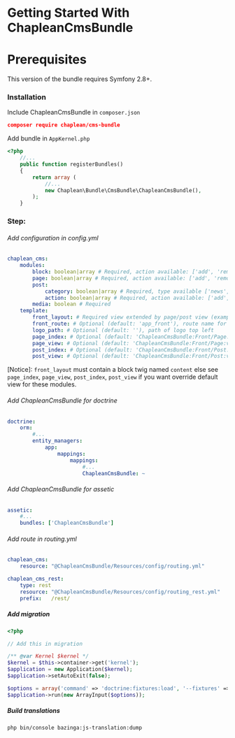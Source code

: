 Getting Started With ChapleanCmsBundle
=======================================

# Prerequisites

This version of the bundle requires Symfony 2.8+.

### Installation

Include ChapleanCmsBundle in `composer.json`

``` json
composer require chaplean/cms-bundle
```

Add bundle in `AppKernel.php`

```php
<?php
    //...
    public function registerBundles()
    {
        return array (
            //...
            new Chaplean\Bundle\CmsBundle\ChapleanCmsBundle(),
        );
    }
```

### Step:

###### Add configuration in config.yml

```yaml
chaplean_cms:
    modules:
        block: boolean|array # Required, action available: ['add', 'remove']
        page: boolean|array # Required, action available: ['add', 'remove']
        post:
            category: boolean|array # Required, type available ['news', 'testimonial', 'video', 'zoom']
            action: boolean|array # Required, action available: ['add', 'duplicate', 'remove']
        media: boolean # Required
    template:
        front_layout: # Required view extended by page/post view (example: 'ChapleanCmsBundle::layout-frontoffice.html.twig')
        front_route: # Optional (default: 'app_front'), route name for return to main site
        logo_path: # Optional (default: ''), path of logo top left
        page_index: # Optional (default: 'ChapleanCmsBundle:Front/Page:index.html.twig'), Custom frontend page list
        page_view: # Optional (default: 'ChapleanCmsBundle:Front/Page:view.html.twig'), Custom frontend page
        post_index: # Optional (default: 'ChapleanCmsBundle:Front/Post:index.html.twig'), Custom frontend post list
        post_view: # Optional (default: 'ChapleanCmsBundle:Front/Post:view.html.twig'), Custom frontend post
```

[Notice]: `front_layout` must contain a block twig named `content` else see `page_index`, `page_view`, `post_index`, `post_view` if you want override default view for these modules.

###### Add ChapleanCmsBundle for doctrine
```yaml
doctrine:
    orm:
        #...
        entity_managers:
            app:
                mappings:
                    mappings:
                        #...
                        ChapleanCmsBundle: ~
```

###### Add ChapleanCmsBundle for assetic
```yaml
assetic:
    #...
    bundles: ['ChapleanCmsBundle']
```

###### Add route in routing.yml
```yaml
chaplean_cms:
    resource: "@ChapleanCmsBundle/Resources/config/routing.yml"

chaplean_cms_rest:
    type: rest
    resource: "@ChapleanCmsBundle/Resources/config/routing_rest.yml"
    prefix:   /rest/
```

##### Add migration
```php
<?php

// Add this in migration

/** @var Kernel $kernel */
$kernel = $this->container->get('kernel');
$application = new Application($kernel);
$application->setAutoExit(false);

$options = array('command' => 'doctrine:fixtures:load', '--fixtures' => 'vendor/chaplean/cms-bundle/Chaplean/Bundle/CmsBundle/DataFixtures/ORM', '--append' => true);
$application->run(new ArrayInput($options));

```

##### Build translations
```shell
php bin/console bazinga:js-translation:dump
```